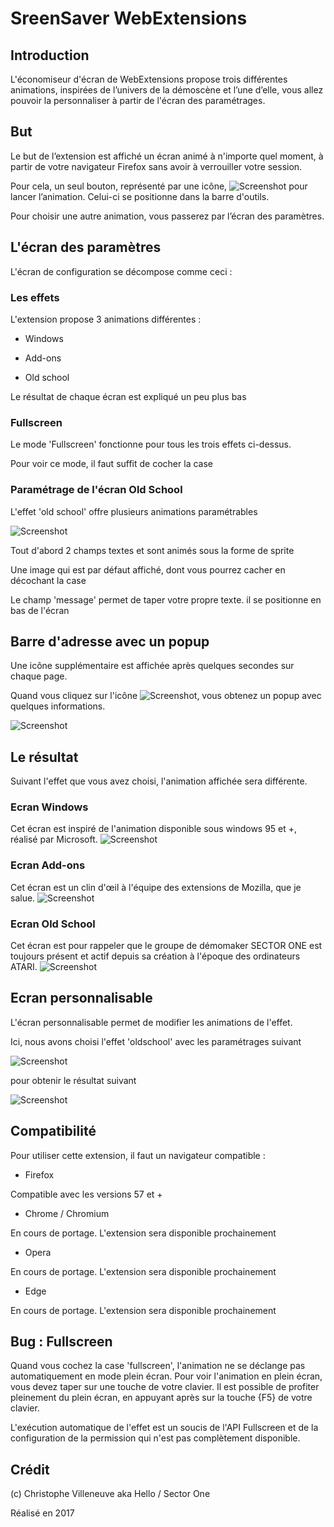 # SreenSaver WebExtensions
## Introduction
L'économiseur d'écran de WebExtensions propose trois différentes animations, inspirées de l’univers de la démoscène et l’une d’elle, vous allez pouvoir la personnaliser à partir de l'écran des paramétrages.


## But
Le but de l’extension est affiché un écran animé à n'importe quel moment, à partir de votre navigateur Firefox sans avoir à verrouiller votre session.

Pour cela, un seul bouton, représenté par une icône, ![Screenshot](screenshots/icon.png "icône pour lancer l'animation") pour lancer l’animation. Celui-ci se positionne dans la barre d'outils.

Pour choisir une autre animation, vous passerez par l’écran des paramètres.


## L'écran des paramètres
L'écran de configuration se décompose comme ceci : 

### Les effets

L'extension propose 3 animations différentes : 

* Windows 

* Add-ons

* Old school

Le résultat de chaque écran est expliqué un peu plus bas

 
### Fullscreen
Le mode 'Fullscreen' fonctionne pour tous les trois effets ci-dessus. 

Pour voir ce mode, il faut suffit de cocher la case


### Paramétrage de l'écran Old School

L'effet 'old school' offre plusieurs animations paramétrables

![Screenshot](screenshots/settings.png "Settings")

Tout d'abord 2 champs textes et sont animés sous la forme de sprite

Une image qui est par défaut affiché, dont vous pourrez cacher en décochant la case

Le champ 'message' permet de taper votre propre texte. il se positionne en bas de l'écran  



## Barre d'adresse avec un popup
Une icône supplémentaire est affichée après quelques secondes sur chaque page.

Quand vous cliquez sur l'icône ![Screenshot](screenshots/icon2.png "icône pour accéder aux paramétrages"), vous obtenez un popup  avec quelques informations.   

![Screenshot](screenshots/about.png "About")


## Le résultat

Suivant l'effet que vous avez choisi, l'animation affichée sera différente.

### Ecran Windows

Cet écran est inspiré de l'animation disponible sous windows 95 et +, réalisé par Microsoft.
![Screenshot](screenshots/windows.png "ScreenSaver webExtensions : effect Windows")

### Ecran Add-ons
Cet écran est un clin d'œil à l'équipe des extensions de Mozilla, que je salue.
![Screenshot](screenshots/addons.png "ScreenSaver webExtensions : effect Addons")

### Ecran Old School
Cet écran est pour rappeler que le groupe de démomaker SECTOR ONE est toujours présent et actif depuis sa création à l'époque des ordinateurs ATARI. 
![Screenshot](screenshots/oldschool.png "ScreenSaver webExtensions : effect Oldschool")


## Ecran personnalisable

L'écran personnalisable permet de modifier les animations de l'effet. 

Ici, nous avons choisi l'effet 'oldschool' avec les paramétrages suivant 

![Screenshot](screenshots/demo1-setting.png "Ecran de configuration personnalisé")


pour obtenir le résultat suivant

![Screenshot](screenshots/demo1.png "exemple ScreenSaver webExtensions personnalisé")



## Compatibilité
Pour utiliser cette extension, il faut un navigateur compatible : 

* Firefox 

Compatible avec les versions 57 et +

* Chrome / Chromium

En cours de portage. L'extension sera disponible prochainement

* Opera

En cours de portage. L'extension sera disponible prochainement

* Edge 

En cours de portage. L'extension sera disponible prochainement


## Bug : Fullscreen

Quand vous cochez la case 'fullscreen', l'animation ne se déclange pas automatiquement en mode plein écran. Pour voir l'animation en plein écran, vous devez taper sur une touche de votre clavier. Il est possible de profiter pleinement du plein écran, en appuyant après sur la touche {F5} de votre clavier.

L'exécution automatique de l'effet est un soucis de l'API Fullscreen et de la configuration de la permission qui n'est pas complètement disponible.


## Crédit
(c) Christophe Villeneuve aka Hello / Sector One

Réalisé en 2017



